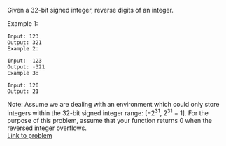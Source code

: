 Given a 32-bit signed integer, reverse digits of an integer.

Example 1:
```
Input: 123
Output: 321
Example 2:

Input: -123
Output: -321
Example 3:

Input: 120
Output: 21
```
Note:
Assume we are dealing with an environment which could only store integers within the 32-bit signed integer range: [−2<sup>31</sup>,  2<sup>31</sup> − 1]. For the purpose of this problem, assume that your function returns 0 when the reversed integer overflows.
<br>
[Link to problem](https://leetcode.com/problems/reverse-integer/)